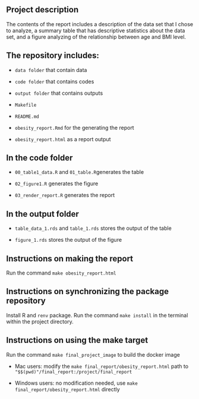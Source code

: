 
## Project description

The contents of the report includes a description of the data set that I chose to analyze, a summary table that has descriptive statistics about the data set, and a figure analyzing of the relationship between age and BMI level.

## The repository includes:

  - `data folder` that contain data
  
  - `code folder` that contains codes
  
  - `output folder` that contains outputs
  
  - `Makefile`
  
  - `README.md`
  
  - `obesity_report.Rmd` for the generating the report
  
  - `obesity_report.html` as a report output

## In the code folder

  - `00_table1_data.R` and `01_table.R`generates the table
  
  - `02_figure1.R` generates the figure
  
  - `03_render_report.R` generates the report

## In the output folder

  - `table_data_1.rds` and `table_1.rds` stores the output of the table
  
  - `figure_1.rds` stores the output of the figure
  
## Instructions on making the report

Run the command `make obesity_report.html`

## Instructions on synchronizing the package repository

Install R and `renv` package. 
Run the command `make install` in the terminal within the project directory.

## Instructions on using the make target

Run the command `make final_project_image` to build the docker image

  - Mac users: modify the `make final_report/obesity_report.html` path to
  `"$$(pwd)"/final_report:/project/final_report`

  - Windows users: no modification needed, use `make final_report/obesity_report.html` directly
